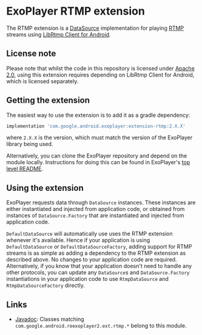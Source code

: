 # ExoPlayer RTMP extension #

The RTMP extension is a [DataSource][] implementation for playing [RTMP][]
streams using [LibRtmp Client for Android][].

[DataSource]: https://google.github.io/ExoPlayer/doc/reference/com/google/android/exoplayer2/upstream/DataSource.html
[RTMP]: https://en.wikipedia.org/wiki/Real-Time_Messaging_Protocol
[LibRtmp Client for Android]: https://github.com/ant-media/LibRtmp-Client-for-Android

## License note ##

Please note that whilst the code in this repository is licensed under
[Apache 2.0][], using this extension requires depending on LibRtmp Client for
Android, which is licensed separately.

[Apache 2.0]: https://github.com/google/ExoPlayer/blob/release-v2/LICENSE

## Getting the extension ##

The easiest way to use the extension is to add it as a gradle dependency:

```gradle
implementation 'com.google.android.exoplayer:extension-rtmp:2.X.X'
```

where `2.X.X` is the version, which must match the version of the ExoPlayer
library being used.

Alternatively, you can clone the ExoPlayer repository and depend on the module
locally. Instructions for doing this can be found in ExoPlayer's
[top level README][].

[top level README]: https://github.com/google/ExoPlayer/blob/release-v2/README.md

## Using the extension ##

ExoPlayer requests data through `DataSource` instances. These instances are
either instantiated and injected from application code, or obtained from
instances of `DataSource.Factory` that are instantiated and injected from
application code.

`DefaultDataSource` will automatically use uses the RTMP extension whenever it's
available. Hence if your application is using `DefaultDataSource` or
`DefaultDataSourceFactory`, adding support for RTMP streams is as simple as
adding a dependency to the RTMP extension as described above. No changes to your
application code are required. Alternatively, if you know that your application
doesn't need to handle any other protocols, you can update any `DataSource`s and
`DataSource.Factory` instantiations in your application code to use
`RtmpDataSource` and `RtmpDataSourceFactory` directly.

## Links ##

* [Javadoc][]: Classes matching `com.google.android.reexoplayer2.ext.rtmp.*`
  belong to this module.

[Javadoc]: https://google.github.io/ExoPlayer/doc/reference/index.html
